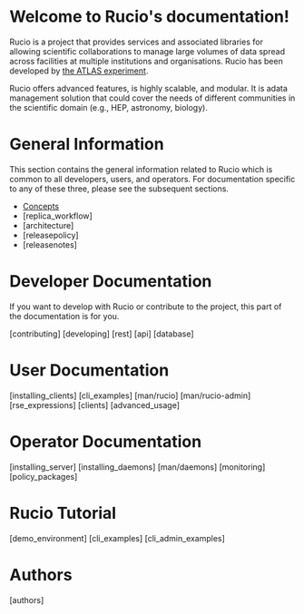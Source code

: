 Welcome to Rucio's documentation!
=================================

Rucio is a project that provides services and associated libraries for allowing scientific collaborations to manage large volumes of data spread across facilities at multiple institutions and organisations. Rucio has been developed by [the ATLAS experiment](https://atlas.cern/).

Rucio offers advanced features, is highly scalable, and modular. It is adata management solution that could cover the needs of different communities in the scientific domain (e.g., HEP, astronomy, biology).

General Information
===================

This section contains the general information related to Rucio which is
common to all developers, users, and operators. For documentation
specific to any of these three, please see the subsequent sections.

* [Concepts](concepts.md)
* [replica_workflow]
* [architecture]
* [releasepolicy]
* [releasenotes]

Developer Documentation
=======================

If you want to develop with Rucio or contribute to the project, this part of the documentation is for you.

[contributing]
[developing]
[rest]
[api]
[database]

User Documentation
==================

[installing_clients]
[cli_examples]
[man/rucio]
[man/rucio-admin]
[rse_expressions]
[clients]
[advanced_usage]

Operator Documentation
======================

[installing_server]
[installing_daemons]
[man/daemons]
[monitoring]
[policy_packages]

Rucio Tutorial
==============

[demo_environment]
[cli_examples]
[cli_admin_examples]

Authors
=======

[authors]
